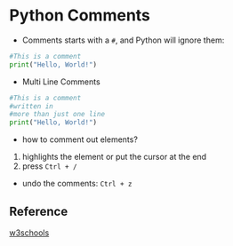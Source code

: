 # Python Comments

- Comments starts with a `#`, and Python will ignore them:
```py
#This is a comment
print("Hello, World!")
```

- Multi Line Comments
```py
#This is a comment
#written in
#more than just one line
print("Hello, World!")
```

- how to comment out elements?
1. highlights the element or put the cursor at the end 
2. press `Ctrl + /` 

- undo the comments: `Ctrl + z`

## Reference
[w3schools](https://www.w3schools.com/python/python_comments.asp)